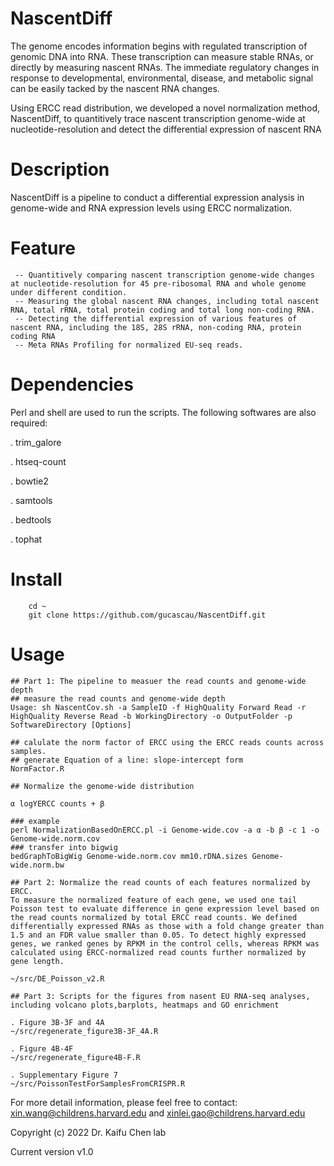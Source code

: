 
# NascentDiff
The genome encodes information begins with regulated transcription of genomic DNA into RNA. These transcription can measure stable RNAs, or directly by measuring nascent RNAs. The immediate regulatory changes in response to developmental, environmental, disease, and metabolic signal can be easily tacked by the nascent RNA changes. 

Using ERCC read distribution, we developed a novel normalization method, NascentDiff, to quantitively trace nascent transcription genome-wide at nucleotide-resolution and detect the differential expression of nascent RNA 

# Description
NascentDiff is a pipeline to conduct a differential expression analysis in genome-wide and RNA expression levels using ERCC normalization.

# Feature 
	 -- Quantitively comparing nascent transcription genome-wide changes at nucleotide-resolution for 45 pre-ribosomal RNA and whole genome under different condition.
	 -- Measuring the global nascent RNA changes, including total nascent RNA, total rRNA, total protein coding and total long non-coding RNA.
	 -- Detecting the differential expression of various features of nascent RNA, including the 18S, 28S rRNA, non-coding RNA, protein coding RNA
	 -- Meta RNAs Profiling for normalized EU-seq reads.
   

# Dependencies

Perl and shell are used to run the scripts. The following softwares are also required:

. trim_galore

. htseq-count 

. bowtie2

. samtools

. bedtools 

. tophat

# Install

```
    cd ~
    git clone https://github.com/gucascau/NascentDiff.git
```   
# Usage
```
## Part 1: The pipeline to measuer the read counts and genome-wide depth
## measure the read counts and genome-wide depth
Usage: sh NascentCov.sh -a SampleID -f HighQuality Forward Read -r HighQuality Reverse Read -b WorkingDirectory -o OutputFolder -p SoftwareDirectory [Options]

## calulate the norm factor of ERCC using the ERCC reads counts across samples. 
## generate Equation of a line: slope-intercept form
NormFactor.R

## Normalize the genome-wide distribution

α logYERCC counts + β

### example 
perl NormalizationBasedOnERCC.pl -i Genome-wide.cov -a α -b β -c 1 -o Genome-wide.norm.cov 
### transfer into bigwig
bedGraphToBigWig Genome-wide.norm.cov mm10.rDNA.sizes Genome-wide.norm.bw

## Part 2: Normalize the read counts of each features normalized by ERCC.
To measure the normalized feature of each gene, we used one tail Poisson test to evaluate difference in gene expression level based on the read counts normalized by total ERCC read counts. We defined differentially expressed RNAs as those with a fold change greater than 1.5 and an FDR value smaller than 0.05. To detect highly expressed genes, we ranked genes by RPKM in the control cells, whereas RPKM was calculated using ERCC-normalized read counts further normalized by gene length.

~/src/DE_Poisson_v2.R

## Part 3: Scripts for the figures from nasent EU RNA-seq analyses, including volcano plots,barplots, heatmaps and GO enrichment

. Figure 3B-3F and 4A
~/src/regenerate_figure3B-3F_4A.R

. Figure 4B-4F
~/src/regenerate_figure4B-F.R

. Supplementary Figure 7
~/src/PoissonTestForSamplesFromCRISPR.R

```

For more detail information, please feel free to contact: xin.wang@childrens.harvard.edu
and xinlei.gao@childrens.harvard.edu

Copyright (c) 2022 Dr. Kaifu Chen lab

Current version v1.0




